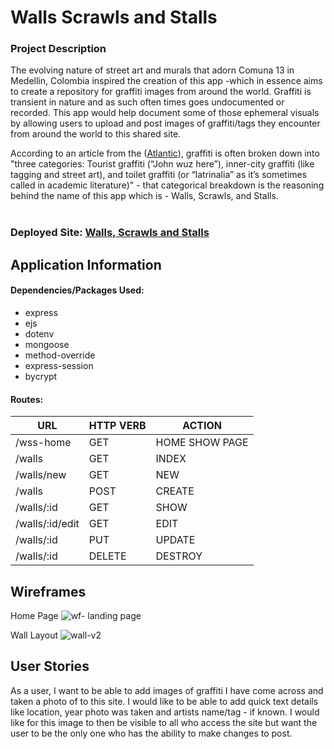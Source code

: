 # Walls Scrawls and Stalls

### Project Description

The evolving nature of street art and murals that adorn Comuna 13 in Medellin, Colombia inspired the creation of this app -which in essence aims to create a repository for graffiti images from around the world. Graffiti is transient in nature and as such often times goes undocumented or recorded. This app would help document some of those ephemeral visuals by allowing users to upload and post images of graffiti/tags they encounter from around the world to this shared site.

According to an article from the ([Atlantic](https://www.theatlantic.com/health/archive/2014/11/behind-the-writing-on-the-stalls/383016/)), graffiti is often broken down into "three categories: Tourist graffiti (“John wuz here”), inner-city graffiti (like tagging and street art), and toilet graffiti (or “latrinalia” as it’s sometimes called in academic literature)" - that categorical breakdown is the reasoning behind the name of this app which is - Walls, Scrawls, and Stalls.  
<br />
### Deployed Site:  [Walls, Scrawls and Stalls](https://walls-scrawls-and-stalls.herokuapp.com/wss-home)

## Application Information
#### Dependencies/Packages Used: 
- express
- ejs
- dotenv
- mongoose 
- method-override 
- express-session
- bycrypt 

#### Routes: 
| URL    | HTTP VERB | ACTION
| ----------- | ----------- |-----------
| /wss-home      | GET       | HOME SHOW PAGE
| /walls      | GET       | INDEX
| /walls/new   | GET        | NEW
| /walls      | POST       | CREATE
| /walls/:id      | GET       | SHOW
| /walls/:id/edit      | GET       | EDIT
| /walls/:id      | PUT       | UPDATE
| /walls/:id      | DELETE       | DESTROY



## Wireframes

Home Page
![wf- landing page](https://media.git.generalassemb.ly/user/43399/files/eff6d265-aad2-4c23-a8db-cfd3e2f5be6a)

Wall Layout
![wall-v2](https://media.git.generalassemb.ly/user/43399/files/151c0775-2643-4237-b3c7-5dc804d1705c)

## User Stories
 As a user, I want to be able to add images of graffiti I have come across and taken a photo of to this site.  I would like to be able to add quick text details like location, year photo was taken and artists name/tag - if known.  I would like for this image to then be visible to all who access the site but want the user to be the only one who has the ability to make changes to post. 

